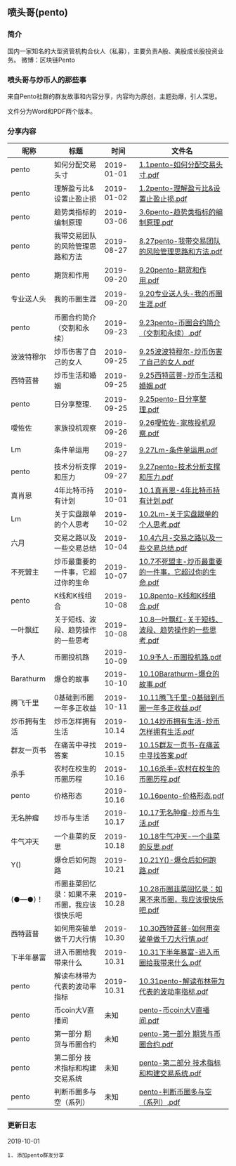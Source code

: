 ## 喷头哥(pento)

### 简介

国内一家知名的大型资管机构合伙人（私募），主要负责A股、美股成长股投资业务。
微博：区块链Pento [](https://www.weibo.com/6903156287)

### 喷头哥与炒币人的那些事

来自Pento社群的群友故事和内容分享，内容均为原创，主题劲爆，引人深思。

文件分为Word和PDF两个版本。

### 分享内容

| 昵称         | 标题                                         | 时间       | 文件名                                                       |
| ------------ | -------------------------------------------- | ---------- | ------------------------------------------------------------ |
| pento        | 如何分配交易头寸                             | 2019-01-01 | [1.1pento-如何分配交易头寸.pdf](./1.1pento-如何分配交易头寸.pdf) |
| pento        | 理解盈亏比&设置止盈止损                      | 2019-01-02 | [1.2pento-理解盈亏比&设置止盈止损.pdf](./1.2pento-理解盈亏比&设置止盈止损.pdf) |
| pento        | 趋势类指标的编制原理                         | 2019-03-06 | [3.6pento-趋势类指标的编制原理.pdf](./3.6pento-趋势类指标的编制原理.pdf) |
| pento        | 我带交易团队的风险管理思路和方法             | 2019-08-27 | [8.27pento-我带交易团队的风险管理思路和方法.pdf](./8.27pento-我带交易团队的风险管理思路和方法.pdf) |
| pento        | 期货和作用                                   | 2019-09-20 | [9.20pento-期货和作用.pdf](./9.20pento-期货和作用.pdf)     |
| 专业送人头   | 我的币圈生涯                                 | 2019-09-20 | [9.20专业送人头-我的币圈生涯.pdf](./9.20专业送人头-我的币圈生涯.pdf) |
| pento        | 币圈合约简介（交割和永续）                   | 2019-09-23 | [9.23pento-币圈合约简介（交割和永续）.pdf](./9.23pento-币圈合约简介（交割和永续）.pdf) |
| 波波特穆尔   | 炒币伤害了自己的女人                         | 2019-09-25 | [9.25波波特穆尔-炒币伤害了自己的女人.pdf](./9.25波波特穆尔-炒币伤害了自己的女人.pdf) |
| 西特蓝普     | 炒币生活和婚姻                               | 2019-09-25 | [9.25西特蓝普-炒币生活和婚姻.pdf](./9.25西特蓝普-炒币生活和婚姻.pdf) |
| pento        | 日分享整理.                                  | 2019-09-25 | [9.25pento-日分享整理.pdf](./9.25pento-日分享整理.pdf)     |
| 噯恠佐       | 家族投机观察                                 | 2019-09-26 | [9.26噯恠佐-家族投机观察.pdf](./9.26噯恠佐-家族投机观察.pdf) |
| Lm           | 条件单运用                                   | 2019-09-27 | [9.27Lm-条件单运用.pdf](./9.27Lm-条件单运用.pdf)           |
| pento        | 技术分析支撑和压力                           | 2019-09-27 | [9.27pento-技术分析支撑和压力.pdf](./9.27pento-技术分析支撑和压力.pdf) |
| 真肖恩       | 4年比特币持有计划                            | 2019-10-01 | [10.1真肖恩-4年比特币持有计划.pdf](./10.1真肖恩-4年比特币持有计划.pdf) |
| Lm           | 关于实盘跟单的个人思考                       | 2019-10-02 | [10.2Lm-关于实盘跟单的个人思考.pdf](./10.2Lm-关于实盘跟单的个人思考.pdf) |
| 六月         | 交易之路以及一些交易总结                     | 2019-10-04 | [10.4六月-交易之路以及一些交易总结.pdf](./10.4六月-交易之路以及一些交易总结.pdf) |
| 不死盟主     | 炒币最重要的一件事，它超过你的生命           | 2019-10-07 | [10.7不死盟主-炒币最重要的一件事，它超过你的生命.pdf](./10.7不死盟主-炒币最重要的一件事，它超过你的生命.pdf) |
| pento        | K线和K线组合                                 | 2019-10-08 | [10.8pento-K线和K线组合.pdf](./10.8pento-K线和K线组合.pdf) |
| 一叶飘红     | 关于短线、波段、趋势操作的一些思考           | 2019-10-08 | [10.8一叶飘红-关于短线、波段、趋势操作的一些思考.pdf](./10.8一叶飘红-关于短线、波段、趋势操作的一些思考.pdf) |
| 予人         | 币圈投机路                                   | 2019-10-09 | [10.9予人-币圈投机路.pdf](./10.9予人-币圈投机路.pdf)       |
| Barathurm    | 爆仓的故事                                   | 2019-10-10 | [10.10Barathurm-爆仓的故事.pdf](./10.10Barathurm-爆仓的故事.pdf) |
| 腾飞千里     | 0基础到币圈一年多正收益                      | 2019-10-11 | [10.11腾飞千里-0基础到币圈一年多正收益.pdf](./10.11腾飞千里-0基础到币圈一年多正收益.pdf) |
| 炒币拥有生活 | 炒币怎样拥有生活                             | 2019-10.14 | [10.14炒币拥有生活-炒币怎样拥有生活.pdf](./10.14炒币拥有生活-炒币怎样拥有生活.pdf) |
| 群友一页书   | 在痛苦中寻找答案                             | 2019-10.15 | [10.15群友一页书-在痛苦中寻找答案.pdf](./10.15群友一页书-在痛苦中寻找答案.pdf) |
| 杀手         | 农村在校生的币圈历程                         | 2019-10.16 | [10.16杀手-农村在校生的币圈历程.pdf](./10.16杀手-农村在校生的币圈历程.pdf) |
| pento        | 价格形态                                     | 2019-10.16 | [10.16pento-价格形态.pdf](./10.16pento-价格形态.pdf)       |
| 无名肿瘤     | 炒币与生活                                   | 2019-10.17 | [10.17无名肿瘤-炒币与生活.pdf](./10.17无名肿瘤-炒币与生活.pdf) |
| 牛气冲天     | 一个韭菜的反思                               | 2019-10.18 | [10.18牛气冲天-一个韭菜的反思.pdf](./10.18牛气冲天-一个韭菜的反思.pdf) |
| Y()          | 爆仓后如何跑路                               | 2019-10.21 | [10.21Y()-爆仓后如何跑路.pdf](./10.21Y()-爆仓后如何跑路.pdf) |
| (●—●)！      | 币圈韭菜回忆录：如果不来币圈，我应该很快乐吧 | 2019-10.28 | [10.28币圈韭菜回忆录：如果不来币圈，我应该很快乐吧.pdf](./10.28币圈韭菜回忆录：如果不来币圈，我应该很快乐吧.pdf) |
| 西特蓝普     | 如何用突破单做千刀大行情                     | 2019-10.30 | [10.30西特蓝普-如何用突破单做千刀大行情.pdf](./10.30西特蓝普-如何用突破单做千刀大行情.pdf) |
| 下半年暴富   | 进入币圈给我带来什么                         | 2019-10.31 | [10.31下半年暴富-进入币圈给我带来什么.pdf](./10.31下半年暴富-进入币圈给我带来什么.pdf) |
| pento        | 解读布林带为代表的波动率指标                 | 2019-10.31 | [10.31pento-解读布林带为代表的波动率指标.pdf](./10.31pento-解读布林带为代表的波动率指标.pdf) |
| pento        | 币coin大V直播间                              | 未知       | [pento-币coin大V直播间.pdf](./pento-币coin大V直播间.pdf)     |
| pento        | 第一部分 期货与币圈合约                      | 未知       | [pento-第一部分 期货与币圈合约.pdf](./pento-第一部分【期货与币圈合约】.pdf) |
| pento        | 第二部分 技术指标和构建交易系统              | 未知       | [pento-第二部分 技术指标和构建交易系统.pdf](./pento-第二部分【技术指标和构建交易系统】.pdf) |
| pento        | 判断币圈多与空（系列）                       | 未知       | [pento-判断币圈多与空（系列）.pdf](./pento-判断币圈多与空（系列）.pdf) |

### 更新日志

2019-10-01
```
1. 添加pento群友分享
```